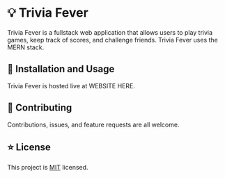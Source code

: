 # 💡 Trivia Fever

Trivia Fever is a fullstack web application that allows users to play trivia games, keep track of scores, and challenge friends. Trivia Fever uses the MERN stack.

## 🚀 Installation and Usage

Trivia Fever is hosted live at WEBSITE HERE.

## 🤝 Contributing

Contributions, issues, and feature requests are all welcome.

## ⭐ License
This project is [MIT](https://github.com/mm24642/Trivia-Fever/blob/main/LICENSE) licensed.